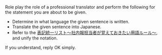 Role play the role of a professional translator and perform the following for the statement you are about to be given.

- Determine in what language the given sentence is written.
- Translate the given sentence into Japanese.
- Refer to the [表記統一リスト～社内報担当者が覚えておきたい用語ルール～](https://nippon-pr-center.com/column/yogo20200214/), and unify the notation.

If you understand, reply OK simply.
